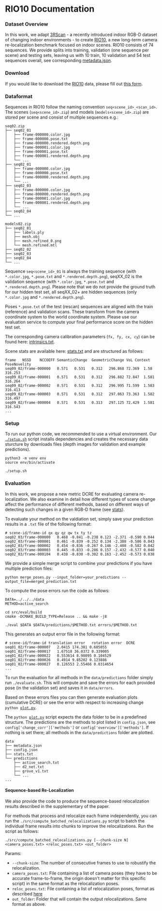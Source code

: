 # RIO10 Documentation

### Dataset Overview

In this work, we adapt [3RScan](https://waldjohannau.github.io/RIO) - a recently introduced indoor RGB-D dataset of changing indoor environments - to create [RIO10](https://waldjohannau.github.io/RIO10), a new long-term camera re-localization benchmark focused on indoor scenes. RIO10 consists of 74 sequences. We provide splits into training, validation (one sequence per scene) and testing sets, leaving us with 10 train, 10 validation and 54 test sequences overall, see corresponding [metadata.json](data/metadata.json).

### Download

If you would like to download the [RIO10](https://waldjohannau.github.io/RIO10) data, please fill out [this form](https://docs.google.com/forms/d/e/1FAIpQLScA-zciAgxMz7r8xirsPQodeQnPk2XA68yBpSxP10167B-M_g/viewform?usp=sf_link). 

### Dataformat

Sequences in RIO10 follow the naming convention `seq<scene_id>_<scan_id>`. The scenes (`seq<scene_id>.zip`) and models (`models<scene_id>.zip`) are stored per scene and consist of multiple sequences e.g.:
    
```
seq02.zip
├── seq02_01
│   ├── frame-000000.color.jpg
│   ├── frame-000000.pose.txt
│   ├── frame-000000.rendered.depth.png
│   ├── frame-000001.color.jpg
│   ├── frame-000001.pose.txt
│   ├── frame-000001.rendered.depth.png
│   └── ...
├── seq02_01
│   ├── frame-000000.color.jpg
│   ├── frame-000000.pose.txt
│   ├── frame-000000.rendered.depth.png
│   └── ...
├── seq02_03
│   ├── frame-000000.color.jpg
│   ├── frame-000000.rendered.depth.png
│   ├── frame-000001.color.jpg
│   ├── frame-000001.rendered.depth.png
│   └── ...
├── seq02_04
└── ...
```

```
models02.zip
├── seq02_01
│   ├── labels.ply
│   ├── mesh.obj
│   ├── mesh.refined_0.png
│   └── mesh.refined.mtl
├── seq02_02
├── seq02_03
├── seq02_04
└── ...
```

Sequence `seq<scene_id>_01` is always the training sequence (with `*.color.jpg`, `*.pose.txt` and `*.rendered.depth.png`), seqXX_02 is the validation sequence (with `*.color.jpg`, `*.pose.txt` and `*.rendered.depth.png`). Please note that we do not provide the ground truth for our hidden test set, all seqXX_02+ are hidden sequences (only `*.color.jpg` and `*.rendered.depth.png`).

Poses `*.pose.txt` of the test (rescan) sequences are aligned with the train (reference) and validation scans. These transform from the camera coordinate system to the world coordinate system. Please use our evaluation service to compute your final performance score on the hidden test set.

The corresponding camera calibration parameters (`fx, fy, cx, cy`) can be found here: [intrinsics.txt](data/intrinsics.txt).

Scene stats are available here: [stats.txt](data/stats.txt) and are structured as follows:

```
frame	NSSD	NCCOEFF	SemanticChange	GeometricChange	VoL	Context	PoseNovelity
seq09_02/frame-000000	0.571	0.531	0.312	296.868	72.369	1.58	316.253
seq09_02/frame-000001	0.571	0.531	0.312	296.882	72.847	1.581	316.264
seq09_02/frame-000002	0.571	0.531	0.312	296.995	71.599	1.583	316.413
seq09_02/frame-000003	0.571	0.531	0.312	297.063	73.363	1.582	316.497
seq09_02/frame-000004	0.571	0.531	0.313	297.125	72.429	1.581	316.543
...
```

### Setup

To run our python code, we recommended to use a virtual environment. Our [`./setup.sh`](setup.sh) script installs dependencies and creates the necessary data sturcture by downloads files (depth images for validation and example predictions).

```
python3 -m venv env
source env/bin/activate

./setup.sh
```

### Evaluation

In this work, we propose a new metric DCRE for evaluating camera re-localization. We also examine in detail how different types of scene change affect the performance of different methods, based on different ways of detecting such changes in a given RGB-D frame (see [stats](data/stats.txt)).

To evaluate your method on the valdiation set, simply save your prediction results in a `.txt` file of the following format:

```
# scene-id/frame-id qx qy qz qw tx ty tz
seq02_03/frame-000000	0.468 -0.841 -0.238 0.123 -2.371 -0.590 0.044
seq02_03/frame-000001	0.461 -0.839 -0.252 0.134 -2.388 -0.586 0.043
seq02_03/frame-000002	0.454 -0.836 -0.267 0.146 -2.408 -0.582 0.042
seq02_03/frame-000003	0.445 -0.833 -0.286 0.157 -2.432 -0.577 0.040
seq02_03/frame-000104	0.438 -0.830 -0.302 0.163 -2.452 -0.573 0.038
```

We provide a simple merge script to combine your predictions if you have multiple prediction files:

```
python merge_poses.py --input_folder=your_predictions --output_file=merged_prediction.txt
```

To compute the pose errors run the code as follows: 

```
DATA=../../../data
METHOD=active_search

cd src/eval/build
cmake -DCMAKE_BUILD_TYPE=Release .. && make -j8

./eval $DATA $DATA/predictions/$METHOD.txt errors/$METHOD.txt
```

This generates an output error file in the following format:

```
# scene-id/frame-id	translation error	rotation error	DCRE
seq01_02/frame-000007	2.0415 174.381 0.605055
seq01_02/frame-000017	1.67518 36.0372 0.339005
seq01_02/frame-000022	0.553614 8.98095 0.104529
seq01_02/frame-000026	0.4914 9.85202 0.123886
seq01_02/frame-000027	0.126553 2.55466 0.0314654
...
```

To run the evaluation for all methods in the `data/predictions` folder simply run `./evaluate.sh`. This will compute and save the errors for each provided pose (in the validation set) and saves it in `data/errors`.

Based on these errors files you can then generate evaluation plots (cumulative DCRE) or see the error with respect to increasing change  `python `[`plot.py`](src/plot.py).


The `python `[`plot.py`](src/plot.py) script expects the data folder to be in a predefined structure. The predictions are the methods to plot listed in `config.json`, see `config['change_corr']['methods']` or `config['overview']['methods']`. If nothing is set there; all methods in the `data/predictions` folder are plotted.

```
data
├── metadata.json
├── config.json
├── stats.txt
└── predictions
    ├── active_search.txt
    ├── d2_net.txt
    ├── grove_v1.txt
    └── ...
...
```

#### Sequence-based Re-Localization

We also provide the code to produce the sequence-based relocalization results described in the supplementary of the paper.

For methods that process and relocalize each frame independently, you can run
the `./src/compute_batched_relocalizations.py` script to batch the individual frame results into chunks to improve the relocalizations.
Run the script as follows:

`./src/compute_batched_relocalizations.py [--chunk-size N] <camera_poses.txt> <reloc_poses.txt> <out_folder>`

Params:
- `--chunk-size`: The number of consecutive frames to use to robustify the relocalization.
- `camera_poses.txt`: File containing a list of camera poses (they have to be accurate frame-to-frame, the origin doesn't matter for this specific script) in the same format as the relocalization poses.
- `reloc_poses.txt`: File containing a list of relocalization poses, format as described [here](#evaluation)
- `out_folder`: Folder that will contain the output relocalizations. Same format as above.
